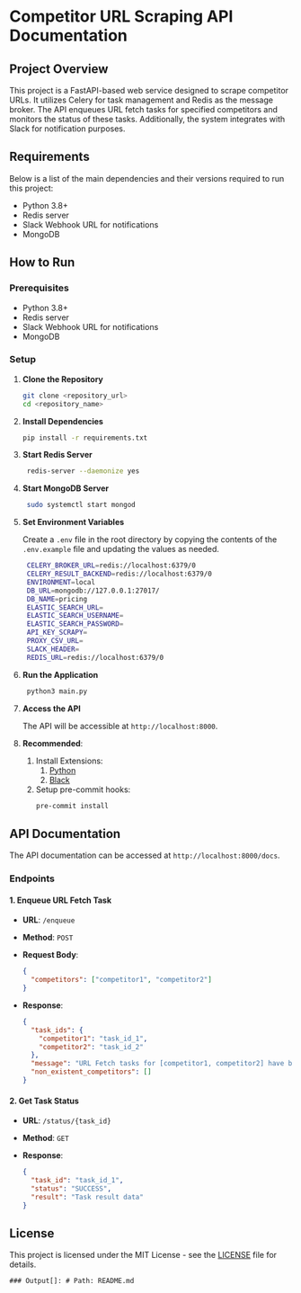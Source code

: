 # Competitor URL Scraping API Documentation

## Project Overview

This project is a FastAPI-based web service designed to scrape competitor URLs. It utilizes Celery for task management and Redis as the message broker. The API enqueues URL fetch tasks for specified competitors and monitors the status of these tasks. Additionally, the system integrates with Slack for notification purposes.

## Requirements

Below is a list of the main dependencies and their versions required to run this project:

- Python 3.8+
- Redis server
- Slack Webhook URL for notifications
- MongoDB

## How to Run

### Prerequisites

- Python 3.8+
- Redis server
- Slack Webhook URL for notifications
- MongoDB

### Setup

1. **Clone the Repository**

   ```sh
   git clone <repository_url>
   cd <repository_name>
   ```

2. **Install Dependencies**

   ```sh
   pip install -r requirements.txt
   ```

3. **Start Redis Server**

   ```sh
    redis-server --daemonize yes
   ```

4. **Start MongoDB Server**

   ```sh
    sudo systemctl start mongod
   ```

5. **Set Environment Variables**

   Create a `.env` file in the root directory by copying the contents of the `.env.example` file and updating the values as needed.

   ```sh
    CELERY_BROKER_URL=redis://localhost:6379/0
    CELERY_RESULT_BACKEND=redis://localhost:6379/0
    ENVIRONMENT=local
    DB_URL=mongodb://127.0.0.1:27017/
    DB_NAME=pricing
    ELASTIC_SEARCH_URL=
    ELASTIC_SEARCH_USERNAME=
    ELASTIC_SEARCH_PASSWORD=
    API_KEY_SCRAPY=
    PROXY_CSV_URL=
    SLACK_HEADER=
    REDIS_URL=redis://localhost:6379/0
   ```

6. **Run the Application**

   ```sh
    python3 main.py
   ```

7. **Access the API**

   The API will be accessible at `http://localhost:8000`.

8. **Recommended**:
   1. Install Extensions:
      1. [Python](https://marketplace.visualstudio.com/items?itemName=ms-python.python)
      2. [Black](https://marketplace.visualstudio.com/items?itemName=ms-python.black-formatter)
   2. Setup pre-commit hooks:
      ```sh
      pre-commit install
      ```

## API Documentation

The API documentation can be accessed at `http://localhost:8000/docs`.

### Endpoints

#### 1. Enqueue URL Fetch Task

- **URL**: `/enqueue`
- **Method**: `POST`
- **Request Body**:

  ```json
  {
    "competitors": ["competitor1", "competitor2"]
  }
  ```

- **Response**:

  ```json
  {
    "task_ids": {
      "competitor1": "task_id_1",
      "competitor2": "task_id_2"
    },
    "message": "URL Fetch tasks for [competitor1, competitor2] have been enqueued",
    "non_existent_competitors": []
  }
  ```

#### 2. Get Task Status

- **URL**: `/status/{task_id}`
- **Method**: `GET`
- **Response**:

  ```json
  {
    "task_id": "task_id_1",
    "status": "SUCCESS",
    "result": "Task result data"
  }
  ```

## License

This project is licensed under the MIT License - see the [LICENSE](LICENSE) file for details.

```
### Output[]: # Path: README.md
```

